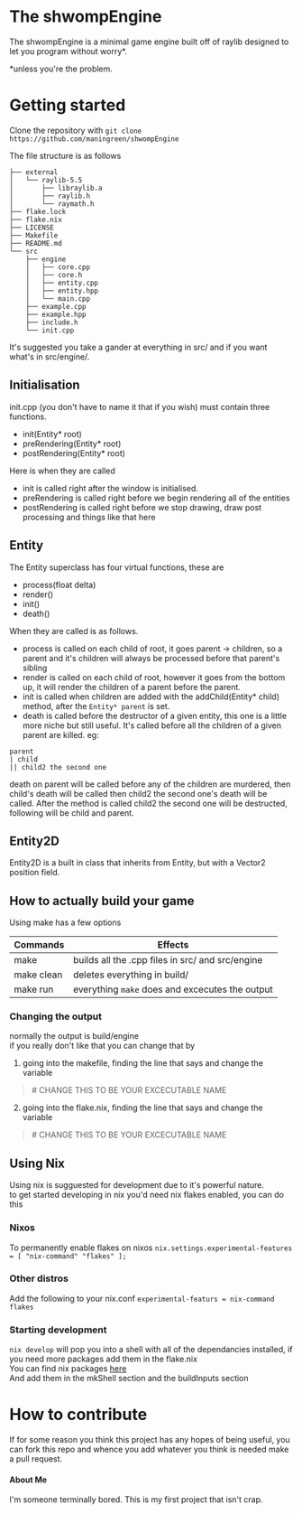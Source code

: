 # The shwompEngine

The shwompEngine is a minimal game engine built off of raylib designed to let you program without worry*.

\*unless you're the problem.

# Getting started

Clone the repository with `git clone https://github.com/maningreen/shwompEngine`

The file structure is as follows
```
├── external
│   └── raylib-5.5
│       ├── libraylib.a
│       ├── raylib.h
│       └── raymath.h
├── flake.lock
├── flake.nix
├── LICENSE
├── Makefile
├── README.md
└── src
    ├── engine
    │   ├── core.cpp
    │   ├── core.h
    │   ├── entity.cpp
    │   ├── entity.hpp
    │   └── main.cpp
    ├── example.cpp
    ├── example.hpp
    ├── include.h
    └── init.cpp
```

It's suggested you take a gander at everything in src/ and if you want what's in src/engine/.<br>

## Initialisation

init.cpp (you don't have to name it that if you wish) must contain three functions. 
* init(Entity* root)
* preRendering(Entity* root)
* postRendering(Entity* root)

Here is when they are called

* init is called right after the window is initialised.
* preRendering is called right before we begin rendering all of the entities
* postRendering is called right before we stop drawing, draw post processing and things like that here

## Entity

The Entity superclass has four virtual functions, these are
* process(float delta)
* render()
* init()
* death()

When they are called is as follows.

* process is called on each child of root, it goes parent -> children, so a parent and it's children will always be processed before that parent's sibling
* render is called on each child of root, however it goes from the bottom up, it will render the children of a parent before the parent.
* init is called when children are added with the addChild(Entity* child) method, after the `Entity* parent` is set.
* death is called before the destructor of a given entity, this one is a little more niche but still useful. It's called before all the children of a given parent are killed. eg:
```
parent
| child
|| child2 the second one
```
death on parent will be called before any of the children are murdered, then child's death will be called then child2 the second one's death will be called. After the method is called child2 the second one will be destructed, following will be child and parent.

## Entity2D

Entity2D is a built in class that inherits from Entity, but with a Vector2 position field.

## How to actually build your game

Using make has a few options

| Commands | Effects |
|----------|---------|
| make     | builds all the .cpp files in src/ and src/engine |
| make clean | deletes everything in build/ |
| make run | everything `make` does and excecutes the output |

### Changing the output

normally the output is build/engine <br>
if you really don't like that you can change that by

1. going into the makefile, finding the line that says and change the variable
>  \# CHANGE THIS TO BE YOUR EXCECUTABLE NAME

2. going into the flake.nix, finding the line that says and change the variable
>  \# CHANGE THIS TO BE YOUR EXCECUTABLE NAME


## Using Nix

Using nix is sugguested for development due to it's powerful nature.<br>
to get started developing in nix you'd need nix flakes enabled, you can do this

### Nixos
To permanently enable flakes on nixos
`nix.settings.experimental-features = [ "nix-command" "flakes" ];`

### Other distros
Add the following to your nix.conf
`experimental-featurs = nix-command flakes`

### Starting development

`nix develop`
will pop you into a shell with all of the dependancies installed, if you need more packages add them in the flake.nix<br>
You can find nix packages [here](https://search.nixos.org/packages)<br>
And add them in the mkShell section and the buildInputs section

# How to contribute

If for some reason you think this project has any hopes of being useful, you can fork this repo and whence you add whatever you think is needed make a pull request.

#### About Me

I'm someone terminally bored. This is my first project that isn't crap.

